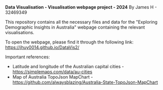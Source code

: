 **Data Visualisation - Visualisation webpage project - 2024**
By James H - 32469349

This repository contains all the necessary files and data for the "Exploring Demographic Insights in Australia" webpage containing the relevant visualisations.

To open the webpage, please find it through the following link: https://jhuy0014.github.io/DataVis2/

Important references:
- Latitude and longitude of the Australian capital cities - https://simplemaps.com/data/au-cities
- Map of Australia TopoJson MapChart - https://github.com/alwaysblazing/Australia-State-TopoJson-MapChart
